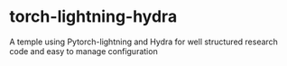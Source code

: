 # torch-lightning-hydra

A temple using Pytorch-lightning and Hydra for well structured research code and easy to manage configuration